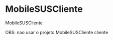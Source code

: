 MobileSUSCliente
================

MobileSUSCliente


OBS: nao usar o projeto MobileSUSCliente cliente
